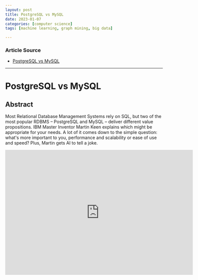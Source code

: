 ```yaml
---
layout: post
title: PostgreSQL vs MySQL
date: 2023-01-07
categories: [computer science]
tags: [machine learning, graph mining, big data]

---
```


### Article Source

* [PostgreSQL vs MySQL](https://www.youtube.com/watch?v=btjBNKP49Rk)


---

# PostgreSQL vs MySQL

## Abstract

Most Relational Database Management Systems rely on SQL, but two of the most popular RDBMS – PostgreSQL and MySQL – deliver different value propositions. IBM Master Inventor Martin Keen explains which might be appropriate for your needs. A lot of it comes down to the simple question: what's more important to you, performance and scalability or ease of use and speed? Plus, Martin gets AI to tell a joke. 

<iframe width="600" height="400" src="https://www.youtube.com/embed/btjBNKP49Rk" title="YouTube video player" frameborder="0" allow="accelerometer; autoplay; clipboard-write; encrypted-media; gyroscope; picture-in-picture; web-share" allowfullscreen></iframe>